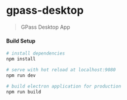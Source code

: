 # gpass-desktop

> GPass Desktop App

#### Build Setup

``` bash
# install dependencies
npm install

# serve with hot reload at localhost:9080
npm run dev

# build electron application for production
npm run build
